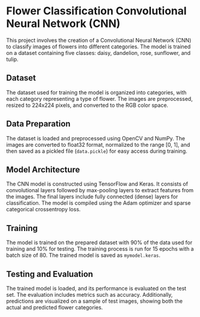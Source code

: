 # Flower Classification Convolutional Neural Network (CNN)

This project involves the creation of a Convolutional Neural Network (CNN) to classify images of flowers into different categories. The model is trained on a dataset containing five classes: daisy, dandelion, rose, sunflower, and tulip.

## Dataset

The dataset used for training the model is organized into categories, with each category representing a type of flower. The images are preprocessed, resized to 224x224 pixels, and converted to the RGB color space.

## Data Preparation

The dataset is loaded and preprocessed using OpenCV and NumPy. The images are converted to float32 format, normalized to the range [0, 1], and then saved as a pickled file (`data.pickle`) for easy access during training.

## Model Architecture

The CNN model is constructed using TensorFlow and Keras. It consists of convolutional layers followed by max-pooling layers to extract features from the images. The final layers include fully connected (dense) layers for classification. The model is compiled using the Adam optimizer and sparse categorical crossentropy loss.

## Training

The model is trained on the prepared dataset with 90% of the data used for training and 10% for testing. The training process is run for 15 epochs with a batch size of 80. The trained model is saved as `mymodel.keras`.

## Testing and Evaluation

The trained model is loaded, and its performance is evaluated on the test set. The evaluation includes metrics such as accuracy. Additionally, predictions are visualized on a sample of test images, showing both the actual and predicted flower categories.
